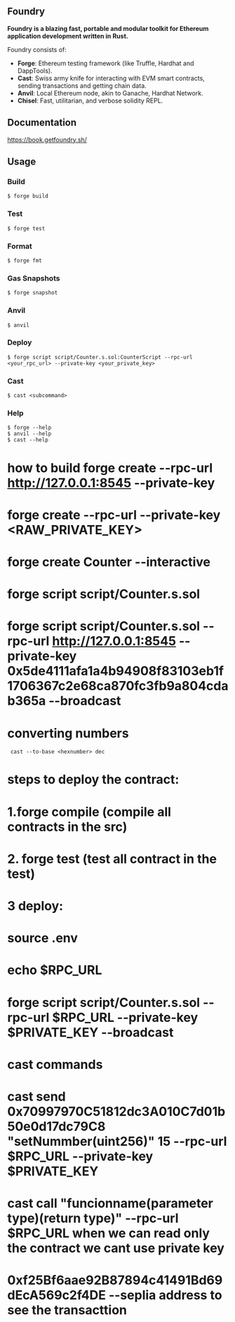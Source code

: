 ## Foundry

**Foundry is a blazing fast, portable and modular toolkit for Ethereum application development written in Rust.**

Foundry consists of:

-   **Forge**: Ethereum testing framework (like Truffle, Hardhat and DappTools).
-   **Cast**: Swiss army knife for interacting with EVM smart contracts, sending transactions and getting chain data.
-   **Anvil**: Local Ethereum node, akin to Ganache, Hardhat Network.
-   **Chisel**: Fast, utilitarian, and verbose solidity REPL.

## Documentation

https://book.getfoundry.sh/

## Usage

### Build

```shell
$ forge build
```

### Test

```shell
$ forge test
```

### Format

```shell
$ forge fmt
```

### Gas Snapshots

```shell
$ forge snapshot
```

### Anvil

```shell
$ anvil
```

### Deploy

```shell
$ forge script script/Counter.s.sol:CounterScript --rpc-url <your_rpc_url> --private-key <your_private_key>
```

### Cast

```shell
$ cast <subcommand>
```

### Help

```shell
$ forge --help
$ anvil --help
$ cast --help
```
# how to build forge create --rpc-url http://127.0.0.1:8545 --private-key <privatekey> <contract>
# forge create --rpc-url <URL> --private-key <RAW_PRIVATE_KEY> <CONTRACT>

# forge create Counter --interactive
# forge script script/Counter.s.sol
# forge script script/Counter.s.sol --rpc-url http://127.0.0.1:8545 --private-key 0x5de4111afa1a4b94908f83103eb1f1706367c2e68ca870fc3fb9a804cdab365a --broadcast
# converting numbers
     cast --to-base <hexnumber> dec


# steps to deploy the contract:
  # 1.forge compile (compile all contracts in the src)
  # 2. forge test  (test all contract in the test)
  # 3 deploy:
# source .env
# echo $RPC_URL
# forge script script/Counter.s.sol --rpc-url $RPC_URL --private-key $PRIVATE_KEY --broadcast

# cast commands
# cast send 0x70997970C51812dc3A010C7d01b50e0d17dc79C8 "setNummber(uint256)" 15 --rpc-url $RPC_URL --private-key $PRIVATE_KEY 
# cast call <Contract addr> "funcionname(parameter type)(return type)" --rpc-url $RPC_URL when we can read only the contract we cant use private key

# 0xf25Bf6aae92B87894c41491Bd69dEcA569c2f4DE --seplia address to see the transacttion